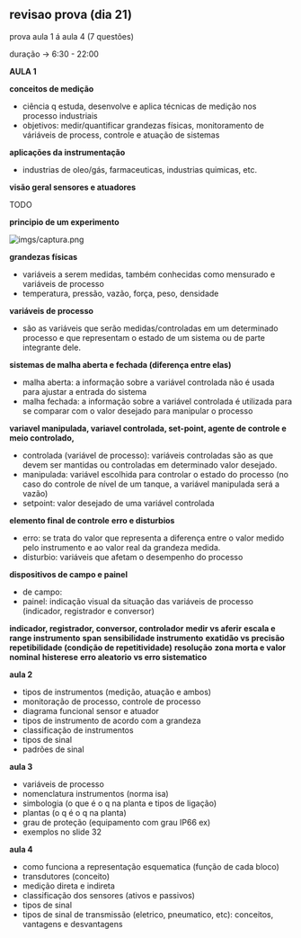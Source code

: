 ## revisao prova (dia 21)

prova aula 1 á aula 4 (7 questões)

duração -> 6:30 - 22:00

**AULA 1**

**conceitos de medição**

- ciência q estuda, desenvolve e aplica técnicas de medição nos processo industriais
- objetivos: medir/quantificar grandezas físicas, monitoramento de váriáveis de process, controle e atuação de sistemas

**aplicações da instrumentação**

- industrias de oleo/gás, farmaceuticas, industrias quimicas, etc.

**visão geral sensores e atuadores**

TODO

**principio de um experimento**

![imgs/captura.png](path "imgs/captura.png")

**grandezas físicas**

- variáveis a serem medidas, também conhecidas como mensurado e variáveis de processo
- temperatura, pressão, vazão, força, peso, densidade

**variáveis de processo**

- são as variáveis que serão medidas/controladas em um determinado processo e que representam o estado de um sistema ou de parte integrante dele.

**sistemas de malha aberta e fechada (diferença entre elas)**

- malha aberta: a informação sobre a variável controlada não é usada para ajustar a entrada do
sistema
- malha fechada: a informação sobre a variável controlada é utilizada para se comparar com o valor desejado para manipular o processo

**variavel manipulada, variavel controlada, set-point, agente de controle e meio controlado,**

- controlada (variável de processo): variáveis controladas são as que devem ser mantidas ou controladas em determinado valor desejado.
- manipulada: variável escolhida para controlar o estado do processo (no caso do controle de nível de um tanque, a variável manipulada será a vazão)
- setpoint: valor desejado de uma variável controlada

**elemento final de controle**
**erro e disturbios**

- erro: se trata do valor que representa a diferença entre o valor medido pelo instrumento e ao valor real da grandeza medida.
- disturbio: variáveis que afetam o desempenho do processo

**dispositivos de campo e painel**

- de campo:
- painel: indicação visual da situação das variáveis de processo (indicador, registrador e conversor)

**indicador, registrador, conversor, controlador**
**medir vs aferir**
**escala e range instrumento**
**span**
**sensibilidade instrumento**
**exatidão vs precisão**
**repetibilidade (condição de repetitividade)**
**resolução**
**zona morta e valor nominal**
**histerese**
**erro aleatorio vs erro sistematico**

**aula 2**

- tipos de instrumentos (medição, atuação e ambos)
- monitoração de processo, controle de processo
- diagrama funcional sensor e atuador
- tipos de instrumento de acordo com a grandeza
- classificação de instrumentos
- tipos de sinal
- padrões de sinal

**aula 3**

- variáveis de processo
- nomenclatura instrumentos (norma isa)
- simbologia (o que é o q na planta e tipos de ligação)
- plantas (o q é o q na planta)
- grau de proteção (equipamento com grau IP66 ex)
- exemplos no slide 32

**aula 4**

- como funciona a representação esquematica (função de cada bloco)
- transdutores (conceito)
- medição direta e indireta
- classificação dos sensores (ativos e passivos)
- tipos de sinal
- tipos de sinal de transmissão (eletrico, pneumatico, etc): conceitos, vantagens e desvantagens

